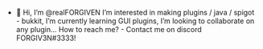 - 👋 Hi, I’m @realFORGIVEN
I’m interested in making plugins / java / spigot - bukkit,
I’m currently learning GUI plugins,
I’m looking to collaborate on any plugin...
How to reach me? - Contact me on discord FORGIV3N#3333!

<!---
realFORGIVEN/realFORGIVEN is a ✨ special ✨ repository because its `README.md` (this file) appears on your GitHub profile.
You can click the Preview link to take a look at your changes.
--->
